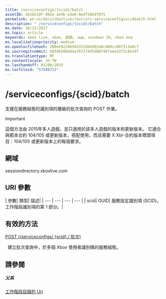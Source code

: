 ```yaml
---
title: /serviceconfigs/{scid}/batch
assetID: eb1b510f-d92e-ae9b-a3e6-0edf58b4f075
permalink: en-us/docs/xboxlive/rest/uri-serviceconfigsscidbatch.html
description: " /serviceconfigs/{scid}/batch"
ms.date: 10/12/2017
ms.topic: article
keywords: xbox live, xbox, 遊戲, uwp, windows 10, xbox one
ms.localizationpriority: medium
ms.openlocfilehash: 208ee92106563372dd4d92a8c800cc08f513e8c7
ms.sourcegitcommit: b034650b684a767274d5d88746faeea373c8e34f
ms.translationtype: MT
ms.contentlocale: zh-TW
ms.lasthandoff: 03/06/2019
ms.locfileid: "57589713"
---
```

# <a name="serviceconfigsscidbatch"></a>/serviceconfigs/{scid}/batch
支援在服務組態的識別項的層級的批次查詢的 POST 作業。

> [!IMPORTANT]
> 這個方法由 2015年多人遊戲，並只適用於該多人遊戲的版本和更新版本。 它適合與範本合約 104/105 或更新版本，搭配使用，而且需要 X Xbl-合約版本標頭項目：104/105 或更新版本上的每個要求。

<a id="ID4ER"></a>


## <a name="domain"></a>網域
sessiondirectory.xboxlive.com  
<a id="ID4EW"></a>


## <a name="uri-parameters"></a>URI 參數

| 參數| 類型| 描述|
| --- | --- | --- | --- |
| scid| GUID| 服務設定識別項 (SCID)。 工作階段識別項的第 1 部分。|

<a id="ID4ESB"></a>


## <a name="valid-methods"></a>有效的方法

[POST (/serviceconfigs/ {scid} / 批次)](uri-serviceconfigsscidbatchpost.md)

&nbsp;&nbsp;建立批次查詢中，於多個 Xbox 使用者識別碼的服務組態。

<a id="ID4E3B"></a>


## <a name="see-also"></a>請參閱

<a id="ID4E5B"></a>


##### <a name="parent"></a>父系

[工作階段目錄的 Uri](atoc-reference-sessiondirectory.md)
